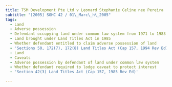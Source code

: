 ```yaml
---
title: TSM Development Pte Ltd v Leonard Stephanie Celine nee Pereira
subtitle: "[2005] SGHC 42 / 01\_Marc\_h\_2005"
tags:
  - Land
  - Adverse possession
  - Defendant occupying land under common law system from 1971 to 1983
  - Land brought under Land Titles Act in 1985
  - Whether defendant entitled to claim adverse possession of land
  - 'Sections 50, 172(7), 172(8) Land Titles Act (Cap 157, 1994 Rev Ed)'
  - Land
  - Caveats
  - Adverse possession by defendant of land under common law system
  - Whether defendant required to lodge caveat to protect interest
  - 'Section 42(3) Land Titles Act (Cap 157, 1985 Rev Ed)'

---
```


